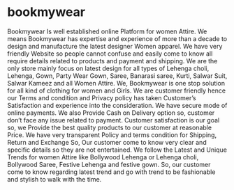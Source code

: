 # bookmywear
Bookmywear Is well established online Platform for women Attire. We means Bookmywear has expertise and experience of more than a decade to design and manufacture the latest designer Women apparel. We have very friendly Website so people cannot confuse and easily come to know all require details related to products and payment and shipping. We are the only store mainly focus on latest design for all types of Lehenga choli, Lehenga, Gown, Party Wear Gown, Saree, Banarasi saree, Kurti, Salwar Suit, Salwar Kameez and all Women Attire.  We, Bookmywear is one stop solution for all kind of clothing for women and Girls. We are customer friendly hence our Terms and condition and Privacy policy has taken Customer’s Satisfaction and experience into the consideration. We have secure mode of online payments. We also Provide Cash on Delivery option so, customer don’t face any issue related to payment. Customer satisfaction is our goal so, we Provide the best quality products to our customer at reasonable Price. We have very transparent Policy and terms condition for Shipping, Return and Exchange So, Our customer come to know very clear and specific details so they are not entertained. We follow the Latest and Unique Trends for women Attire like Bollywood Lehenga or Lehenga choli, Bollywood Saree, Festive Lehenga and festive gown. So, our customer come to know regarding latest trend and go with trend to be fashionable and stylish to walk with the time.
